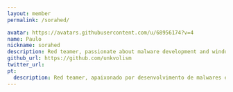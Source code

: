 ```yaml
---
layout: member
permalink: /sorahed/

avatar: https://avatars.githubusercontent.com/u/68956174?v=4
name: Paulo
nickname: sorahed
description: Red teamer, passionate about malware development and windows internals
github_url: https://github.com/unkvolism
twitter_url:
pt:
  description: Red teamer, apaixonado por desenvolvimento de malwares e windows internals.
---
```

